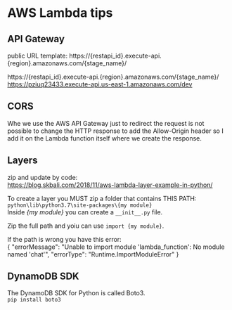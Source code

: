 # AWS Lambda tips


## API Gateway

public URL template: https://{restapi_id}.execute-api.{region}.amazonaws.com/{stage_name}/

https://{restapi_id}.execute-api.{region}.amazonaws.com/{stage_name}/
https://pziuq23433.execute-api.us-east-1.amazonaws.com/dev


## CORS

Whe we use the AWS API Gateway just to redirect the request is not possible to change the HTTP response
to add the Allow-Origin header so I add it on the Lambda function itself where we create the response.

## Layers

zip and update by code:  
https://blog.skbali.com/2018/11/aws-lambda-layer-example-in-python/

To create a layer you MUST zip a folder that contains THIS PATH:  ```python\lib\python3.7\site-packages\{my module}```  
Inside _{my module}_ you can create a ```__init__.py``` file.  

Zip the full path and yoiu can use ```import {my module}```.

If the path is wrong you have this error:  
{
  "errorMessage": "Unable to import module 'lambda_function': No module named 'chat'",
  "errorType": "Runtime.ImportModuleError"
}

## DynamoDB SDK

The DynamoDB SDK for Python is called Boto3.  
```pip install boto3```
  
